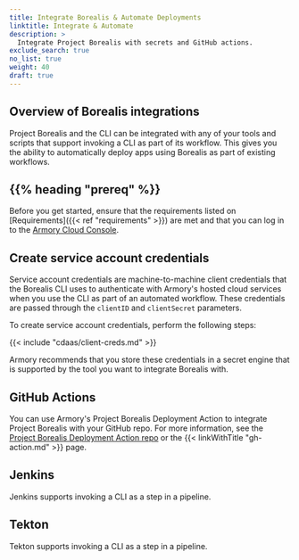 ```yaml
---
title: Integrate Borealis & Automate Deployments
linktitle: Integrate & Automate
description: >
  Integrate Project Borealis with secrets and GitHub actions.
exclude_search: true
no_list: true
weight: 40
draft: true
---
```


## Overview of Borealis integrations

Project Borealis and the CLI can be integrated with any of your tools and scripts that support invoking a CLI as part of its workflow. This gives you the ability to automatically deploy apps using Borealis as part of existing workflows.

## {{% heading "prereq" %}}

Before you get started, ensure that the requirements listed on [Requirements]({{< ref "requirements" >}}) are met and that you can log in to the [Armory Cloud Console](https://console.cloud.armory.io/).

## Create service account credentials

Service account credentials are machine-to-machine client credentials that the Borealis CLI uses to authenticate with Armory's hosted cloud services when you use the CLI as part of an automated workflow. These credentials are passed through the `clientID` and `clientSecret` parameters.

To create service account credentials, perform the following steps:

{{< include "cdaas/client-creds.md" >}}

Armory recommends that you store these credentials in a secret engine that is supported by the tool you want to integrate Borealis with.

## GitHub Actions

You can use Armory's Project Borealis Deployment Action to integrate Project Borealis with your GitHub repo. For more information, see the [Project Borealis Deployment Action repo](https://github.com/armory/cli-deploy-action) or the {{< linkWithTitle "gh-action.md" >}} page.

## Jenkins

Jenkins supports invoking a CLI as a step in a pipeline.

## Tekton

Tekton supports invoking a CLI as a step in a pipeline.